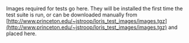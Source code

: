 Images required for tests go here. They will be installed the first time the test suite is run, or can be downloaded manually from [http://www.princeton.edu/~jstroop/loris_test_images/images.tgz](http://www.princeton.edu/~jstroop/loris_test_images/images.tgz) and placed here.

